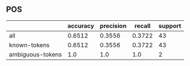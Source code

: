 
## POS

|                  | accuracy | precision | recall | support |
|------------------|----------|-----------|--------|---------|
| all              | 0.6512   | 0.3556    | 0.3722 | 43      |
| known-tokens     | 0.6512   | 0.3556    | 0.3722 | 43      |
| ambiguous-tokens | 1.0      | 1.0       | 1.0    | 2       |

